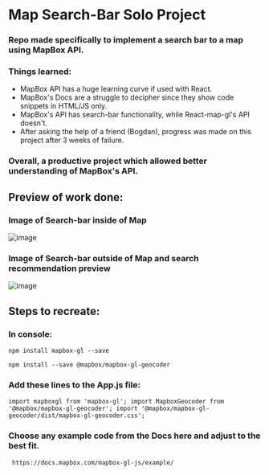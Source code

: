 # Map Search-Bar Solo Project
### Repo made specifically to implement a search bar to a map using MapBox API.



### Things learned:
* MapBox API has a huge learning curve if used with React. 
* MapBox's Docs are a struggle to decipher since they show code snippets in HTML/JS only.
* MapBox's API has search-bar functionality, while React-map-gl's API doesn't.
* After asking the help of a friend (Bogdan), progress was made on this project after 3 weeks of failure.

### Overall, a productive project which allowed better understanding of MapBox's API.

## Preview of work done:
### Image of Search-bar inside of Map
![image](https://user-images.githubusercontent.com/52723004/93210770-2e908180-f72e-11ea-9152-bc066418a5ec.png)

### Image of Search-bar outside of Map and search recommendation preview
![image](https://user-images.githubusercontent.com/52723004/93210811-4536d880-f72e-11ea-990b-89018003fe43.png)

## Steps to recreate:

### In console:
`
npm install mapbox-gl --save
`

`
npm install --save @mapbox/mapbox-gl-geocoder
`
### Add these lines to the App.js file:
`
import mapboxgl from 'mapbox-gl';
import MapboxGeocoder from '@mapbox/mapbox-gl-geocoder';
import '@mapbox/mapbox-gl-geocoder/dist/mapbox-gl-geocoder.css';
`
### Choose any example code from the Docs here and adjust to the best fit.
`
https://docs.mapbox.com/mapbox-gl-js/example/`
